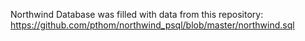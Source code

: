 Northwind Database was filled with data from this repository: https://github.com/pthom/northwind_psql/blob/master/northwind.sql
